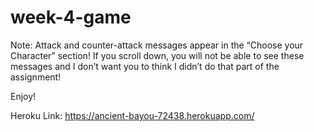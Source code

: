 # week-4-game

Note: Attack and counter-attack messages appear in the “Choose your Character” section! If you scroll down, you will not be able to see these messages and I don’t want you to think I didn’t do that part of the assignment!

Enjoy!

Heroku Link:
https://ancient-bayou-72438.herokuapp.com/